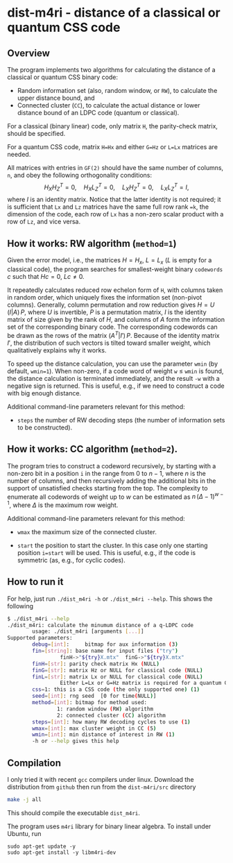 # dist-m4ri - distance of a classical or quantum CSS code

## Overview

The program implements two algorithms for calculating the distance of
a classical or quantum CSS binary code:

- Random information set (also, random window, or `RW`), to calculate
  the upper distance bound, and
- Connected cluster (`CC`), to calculate the actual distance or lower
  distance bound of an LDPC code (quantum or classical).

For a classical (binary linear) code, only matrix `H`, the
parity-check matrix, should be specified.

For a quantum CSS code, matrix `H=Hx` and either `G=Hz` or `L=Lx`
matrices are needed.

All matrices with entries in `GF(2)` should have the same number of
columns, `n`, and obey the following orthogonality conditions:
$$H_XH_Z^T=0,\quad H_XL_Z^T=0,\quad L_XH_Z^T=0,\quad L_XL_Z^T=I,$$
where $I$ is an identity matrix.  Notice that the latter identity is
not required; it is sufficient that `Lx` and `Lz` matrices have the
same full row rank `=k`, the dimension of the code, each row of `Lx`
has a non-zero scalar product with a row of `Lz`, and vice versa.

## How it works: RW algorithm (`method=1`)

Given the error model, i.e., the matrices $H=H_x$, $L=L_x$ ($L$ is empty
for a classical code), the program searches for smallest-weight binary
`codewords` $c$ such that $Hc=0$, $Lc\neq0$.


It repeatedly calculates reduced row echelon form of `H`, with columns
taken in random order, which uniquely fixes the information set
(non-pivot columns).  Generally, column permutation and row reduction
gives $H=U\,(I|A)\,P$, where $U$ is invertible, $P$ is a permutation
matrix, $I$ is the identity matrix of size given by the rank of $H$,
and columns of $A$ form the information set of the corresponding
binary code.  The corresponding codewords can be drawn as the rows of
the matrix $(A^T|I')\,P$.  Because of the identity matrix $I'$, the
distribution of such vectors is tilted toward smaller weight, which
qualitatively explains why it works.

To speed up the distance calculation, you can use the parameter `wmin`
(by default, `wmin=1`).  When non-zero, if a code word of weight `w`
$\le$ `wmin` is found, the distance calculation is terminated
immediately, and the result `-w` with a negative sign is returned.
This is useful, e.g., if we need to construct a code with big enough
distance.

Additional command-line parameters relevant for this method: 

- `steps` the number of RW decoding steps (the number of information
  sets to be constructed).

## How it works: CC algorithm (`method=2`).

The program tries to construct a codeword recursively, by starting
with a non-zero bit in a position `i` in the range from $0$ to $n-1$,
where $n$ is the number of columns, and then recursively adding the
additional bits in the support of unsatisfied checks starting from the
top.  The complexity to enumerate all codewords of weight up to $w$
can be estimated as $n\,(\Delta-1)^{w-1}$, where $\Delta$ is the
maximum row weight.

Additional command-line parameters relevant for this method: 

- `wmax` the maximum size of the connected cluster.

- `start` the position to start the cluster.  In this case only one
  starting position `i=start` will be used.  This is useful, e.g., if
  the code is symmetric (as, e.g., for cyclic codes).

## How to run it

For help, just run `./dist_m4ri -h` or `./dist_m4ri --help`.  This
shows the following 
```sh
$ ./dist_m4ri --help 
./dist_m4ri: calculate the minumum distance of a q-LDPC code
        usage: ./dist_m4ri [arguments [...]]
Supported parameters:
        debug=[int]:     bitmap for aux information (3)
        fin=[string]: base name for input files ("try")
                 finH->"${try}X.mtx"  finG->"${try}X.mtx"
        finH=[str]: parity check matrix Hx (NULL)
        finG=[str]: matrix Hz or NULL for classical code (NULL)
        finL=[str]: matrix Lx or NULL for classical code (NULL)
                 Either L=Lx or G=Hz matrix is required for a quantum CSS code
        css=1: this is a CSS code (the only supported one) (1)
        seed=[int]: rng seed  [0 for time(NULL)]
        method=[int]: bitmap for method used:
                1: random window (RW) algorithm
                2: connected cluster (CC) algorithm
        steps=[int]: how many RW decoding cycles to use (1)
        wmax=[int]: max cluster weight in CC (5)
        wmin=[int]: min distance of interest in RW (1)
        -h or --help gives this help
```

## Compilation

I only tried it with recent `gcc` compilers under linux.  Download the
distribution from `github` then run from the `dist-m4ri/src` directory
```sh
make -j all
```
This should compile the executable `dist_m4ri`.

The program uses `m4ri` library for binary linear algebra.  To install
under Ubuntu, run
```
sudo apt-get update -y
sudo apt-get install -y libm4ri-dev
```

